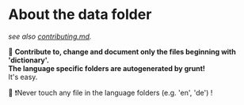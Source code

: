 About the data folder
================================

*see also [contributing.md](https://github.com/redaktor/nlp_compromise/blob/master/contributing.md).*


:pencil: **Contribute to, change and document only the files beginning with 'dictionary'.**<br>
**The language specific folders are autogenerated by grunt!**<br>
It's easy.


:lock_with_ink_pen: :exclamation:Never touch any file in the language folders (e.g. 'en', 'de') !

